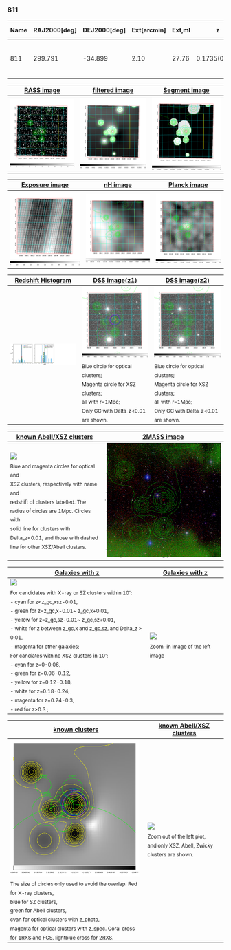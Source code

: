 <div STYLE="page-break-after: always;"></div>

### 811

|Name|RAJ2000[deg]|DEJ2000[deg] |Ext[arcmin]| Ext,ml | z | z_src| C|GC(XSZ,Delta_z<0.01)| GC(OPT,Delta_z<0.01)|GC| R_sig[arcmin] | R500[arcmin] | R500[Mpc]| CRsig[c/s] | CR500[c/s] |L500[1E44 erg/s]|F500[1E-12 erg/s/cm^2]| M500[1E14 Msun]|Tx[keV]|Cnt_sig|Beta|Rc[arcmin]|Comment|Alias|
|---|---|---|---|---|---|------|---|--------|---------|----------|---|---|---|---|---|---|---|---|---|---|---|---|---|---|
|811| 299.791| -34.899| 2.10| 27.76| 0.1735(0.005)| z1, z_xsz| B| MCXC, PSZ2, Tar| A, N, W| A, MCXC, N, PSZ2, Tar, W| 18.775| 6.314| 1.116| 0.217(0.089)| 0.209(0.080)| 3.224(0.679)| 3.847(0.810)| 4.69(0.47)| 5.87(0.38)| 81.0| 0.655(-0.077+0.117)| 3.539(-0.897+1.191)| -| k236|

|[RASS image](../image/811/811_img.pdf)|[filtered image](../image/811/811_fil.pdf)|[Segment image](../image/811/811_seg.pdf)|
|-------------------|--------------------|-------------------|
| <img src="../image/811/811_img.png" width="300">  | <img src="../image/811/811_fil.png" width="300">   | <img src="../image/811/811_seg.png" width="300">  |

|[Exposure image](../image/811/811_mex.pdf)| [nH image](../image/811/811_nh.pdf)| [Planck image](../image/811/811_p.pdf)|
|-------------------|--------------------|-------------------|
|<img src="../image/811/811_mex.png" width="300">   | <img src="../image/811/811_nh.png" width="300">    | <img src="../image/811/811_p.png" width="300"> |

|[Redshift Histogram](../image/811/811_zg.pdf) | [DSS image(z1)](../image/811/811_dss_z1.pdf)      |  [DSS image(z2)](../image/811/811_dss_z2.pdf)    |
|-------------------|--------------------|-------------------|
|<img src="../image/811/811_zg.png" width="300"> |<img src="../image/811/811_dss_z1.png" width="300"> <sub><br>Blue circle for optical clusters; <br>Magenta circle for XSZ clusters; <br>all with r=1Mpc; <br>Only GC with Delta_z<0.01 are shown. </sub>| <img src="../image/811/811_dss_z2.png" width="300"><sub><br>Blue circle for optical clusters; <br>Magenta circle for XSZ clusters; <br>all with r=1Mpc; <br>Only GC with Delta_z<0.01 are shown. </sub> |

|[known Abell/XSZ clusters](../image/811/811_m.pdf) | [2MASS image](../image/811/811_2mass.pdf)      |
|-------------------|-------------------|
|<img src=../image/811/811_m.png width="300"> <br><sub>Blue and magenta circles for optical and <br>XSZ clusters, respectively with name and <br>redshift of clusters labelled. The <br>radius of circles are 1Mpc. Circles with <br>solid line for clusters with <br>Delta_z<0.01, and those with dashed <br>line for other XSZ/Abell clusters.        </sub>|<img src="../image/811/811_2mass.png" width="300">  |

|[Galaxies with z](../image/811/811_opt_ned.pdf) |[Galaxies with z](../image/811/811_opt_ned_zoom.pdf) |
|-------------------|-------------------|
| <img src=../image/811/811_opt_ned.png width="300"> <br><sub> For candidates with X-ray or SZ clusters within 10': <br> - cyan for z<z_gc,xsz-0.01, <br> - green for z=z_gc,x-0.01~ z_gc,x+0.01, <br> - yellow for z=z_gc,sz-0.01~ z_gc,sz+0.01, <br> - white for z between z_gc,x and z_gc,sz, and Delta_z > 0.01, <br> - magenta for other galaxies; <br>For candiates with no XSZ clusters in 10': <br> - cyan for z=0-0.06, <br> - green for z=0.06-0.12, <br> - yellow for z=0.12-0.18, <br> - white for z=0.18-0.24, <br> - magenta for z=0.24-0.3, <br> - red for z>0.3 ;  </sub>|<img src=../image/811/811_opt_ned_zoom.png width="300">  <br><sub> Zoom-in image of the left image</sub>|

|[known clusters](../image/811/811_gc.pdf) |[known Abell/XSZ clusters](../image/811/811_gc_large.pdf) |
|-------------------|-------------------|
| <img src=../image/811/811_gc.png width="300"> <br><sub> The size of circles only used to avoid the overlap. Red for X-ray clusters, <br> blue for SZ clusters, <br> green for Abell clusters, <br> cyan for optical clusters with z_photo, <br> magenta for optical clusters with z_spec. Coral cross for 1RXS and FCS, lightblue cross for 2RXS. </sub>|<img src=../image/811/811_gc_large.png width="300"> <br><sub> Zoom out of the left plot, <br> and only XSZ, Abell, Zwicky clusters are shown. </sub> |



